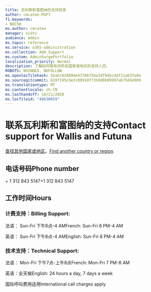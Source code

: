 ```yaml
---
title: 瓦利斯和富图纳的支持信息
author: cmcatee-MSFT
f1.keywords:
- NOCSH
ms.author: cmcatee
manager: scotv
audience: Admin
ms.topic: reference
ms.service: o365-administration
ms.collection: Adm_Support
ms.custom: AdminSurgePortfolio
localization_priority: Normal
description: 了解如何联系你所在国家或地区的支持人员。
ROBOTS: NOINDEX, NOFOLLOW
ms.openlocfilehash: 5babc628894e43788756a3df94bcddf11a83fa0e
ms.sourcegitcommit: 628f195cbe3c00910f7350d8b09997a675dde989
ms.translationtype: MT
ms.contentlocale: zh-CN
ms.lasthandoff: 10/21/2020
ms.locfileid: "48638659"
---
```

# <a name="contact-support-for-wallis-and-futuna"></a><span data-ttu-id="e1a41-103">联系瓦利斯和富图纳的支持</span><span class="sxs-lookup"><span data-stu-id="e1a41-103">Contact support for Wallis and Futuna</span></span>

<span data-ttu-id="e1a41-104">[查找其他国家或地区](../contact-support-for-business-products.md)。</span><span class="sxs-lookup"><span data-stu-id="e1a41-104">[Find another country or region](../contact-support-for-business-products.md).</span></span>

## <a name="phone-number"></a><span data-ttu-id="e1a41-105">电话号码</span><span class="sxs-lookup"><span data-stu-id="e1a41-105">Phone number</span></span>
<span data-ttu-id="e1a41-106">+ 1 312 843 5147</span><span class="sxs-lookup"><span data-stu-id="e1a41-106">+1 312 843 5147</span></span>

## <a name="hours"></a><span data-ttu-id="e1a41-107">工作时间</span><span class="sxs-lookup"><span data-stu-id="e1a41-107">Hours</span></span>
### <a name="billing-support"></a><span data-ttu-id="e1a41-108">计费支持：</span><span class="sxs-lookup"><span data-stu-id="e1a41-108">Billing Support:</span></span>

<span data-ttu-id="e1a41-109">法语： Sun-Fri 下午8点-4 AM</span><span class="sxs-lookup"><span data-stu-id="e1a41-109">French: Sun-Fri 8 PM-4 AM</span></span>

<span data-ttu-id="e1a41-110">英语： Sun-Fri 下午8点-4 AM</span><span class="sxs-lookup"><span data-stu-id="e1a41-110">English: Sun-Fri 8 PM-4 AM</span></span>

### <a name="technical-support"></a><span data-ttu-id="e1a41-111">技术支持：</span><span class="sxs-lookup"><span data-stu-id="e1a41-111">Technical Support:</span></span>

<span data-ttu-id="e1a41-112">法语： Mon-Fri 下午7点-上午8点</span><span class="sxs-lookup"><span data-stu-id="e1a41-112">French: Mon-Fri 7 PM-8 AM</span></span>

<span data-ttu-id="e1a41-113">英语：全天候</span><span class="sxs-lookup"><span data-stu-id="e1a41-113">English: 24 hours a day, 7 days a week</span></span>

<span data-ttu-id="e1a41-114">国际呼叫费用适用</span><span class="sxs-lookup"><span data-stu-id="e1a41-114">International call charges apply</span></span>
